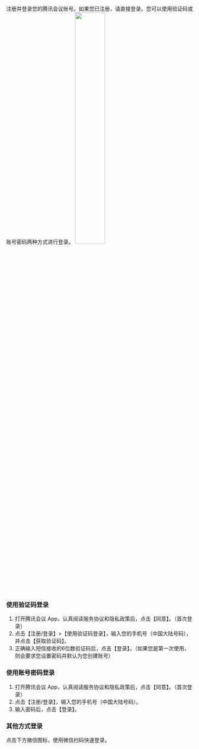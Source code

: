 注册并登录您的腾讯会议账号。如果您已注册，请直接登录。您可以使用验证码或账号密码两种方式进行登录。
<img src="https://main.qcloudimg.com/raw/94157793f12495b2bc54bd6e8adcc08f.jpg" width="40%">


### 使用验证码登录
1. 打开腾讯会议 App，认真阅读服务协议和隐私政策后，点击【同意】。（首次登录）
2. 点击【注册/登录】>【使用验证码登录】，输入您的手机号（中国大陆号码），并点击【获取验证码】。
3. 正确输入短信接收的6位数验证码后，点击【登录】。（如果您是第一次使用，则会要求您设置密码并默认为您创建账号）


### 使用账号密码登录
1. 打开腾讯会议 App，认真阅读服务协议和隐私政策后，点击【同意】。（首次登录）
2. 点击【注册/登录】，输入您的手机号（中国大陆号码）。
3. 输入密码后，点击【登录】。


### 其他方式登录
点击下方微信图标，使用微信扫码快速登录。
